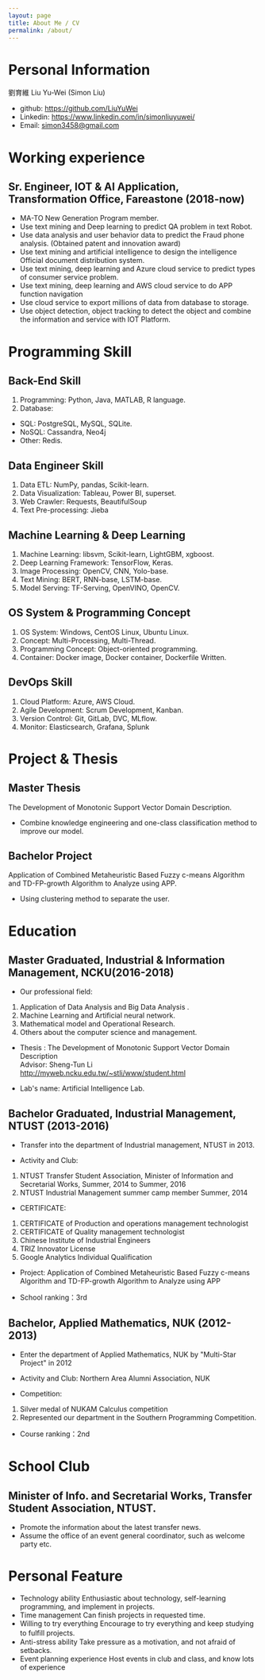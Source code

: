 ```yaml
---
layout: page
title: About Me / CV
permalink: /about/
---
```


# Personal Information
劉育維 Liu Yu-Wei (Simon Liu) 
* github: https://github.com/LiuYuWei
* Linkedin: https://www.linkedin.com/in/simonliuyuwei/
* Email: simon3458@gmail.com

# Working experience

## Sr. Engineer, IOT & AI Application, Transformation Office, Fareastone	(2018-now)

-	MA-TO New Generation Program member.
-	Use text mining and Deep learning to predict QA problem in text Robot.
-	Use data analysis and user behavior data to predict the Fraud phone analysis. (Obtained patent and innovation award)
-	Use text mining and artificial intelligence to design the intelligence Official document distribution system.
-	Use text mining, deep learning and Azure cloud service to predict types of consumer service problem.
-	Use text mining, deep learning and AWS cloud service to do APP function navigation
-	Use cloud service to export millions of data from database to storage.
-	Use object detection, object tracking to detect the object and combine the information and service with IOT Platform.

# Programming Skill
## Back-End Skill
1.	Programming: Python, Java, MATLAB, R language.
2.	Database:
-	SQL: PostgreSQL, MySQL, SQLite.
-	NoSQL: Cassandra, Neo4j
- Other: Redis.

## Data Engineer Skill
1.	Data ETL: NumPy, pandas, Scikit-learn.
2.	Data Visualization: Tableau, Power BI, superset.
3.	Web Crawler: Requests, BeautifulSoup
4.	Text Pre-processing: Jieba

## Machine Learning & Deep Learning
1.	Machine Learning: libsvm, Scikit-learn, LightGBM, xgboost.
2.	Deep Learning Framework: TensorFlow, Keras.
3.	Image Processing: OpenCV, CNN, Yolo-base.
4.	Text Mining: BERT, RNN-base, LSTM-base.
5.	Model Serving: TF-Serving, OpenVINO, OpenCV.

## OS System & Programming Concept
1.	OS System: Windows, CentOS Linux, Ubuntu Linux.
2.	Concept: Multi-Processing, Multi-Thread.
3.	Programming Concept: Object-oriented programming.
4.	Container: Docker image, Docker container, Dockerfile Written.

## DevOps Skill
1.	Cloud Platform: Azure, AWS Cloud.
2.	Agile Development: Scrum Development, Kanban.
3.	Version Control: Git, GitLab, DVC, MLflow.
4.	Monitor: Elasticsearch, Grafana, Splunk

# Project & Thesis
## Master Thesis
The Development of Monotonic Support Vector Domain Description.
-	Combine knowledge engineering and one-class classification method to improve our model.

## Bachelor Project
Application of Combined Metaheuristic Based Fuzzy c-means Algorithm and TD-FP-growth Algorithm to Analyze using APP.
-	Using clustering method to separate the user.

# Education
## Master Graduated, Industrial & Information Management, NCKU(2016-2018)


* Our professional field:
1. Application of Data Analysis and Big Data Analysis .
2. Machine Learning and Artificial neural network.
3. Mathematical model and Operational Research.
4. Others about the computer science and management.

* Thesis : 
The Development of Monotonic Support Vector Domain Description
<br>Advisor: Sheng-Tun Li
<br>http://myweb.ncku.edu.tw/~stli/www/student.html

* Lab's name: Artificial Intelligence Lab.

## Bachelor Graduated, Industrial Management, NTUST (2013-2016)
* Transfer into the department of Industrial management, NTUST in 2013.

* Activity and Club:
1. NTUST Transfer Student Association, Minister of Information and Secretarial Works, Summer, 2014 to Summer, 2016
2. NTUST Industrial Management summer camp member
Summer, 2014

* CERTIFICATE:
1. CERTIFICATE of Production and operations management technologist
2. CERTIFICATE of Quality management technologist
3. Chinese Institute of Industrial Engineers
4. TRIZ Innovator License
5. Google Analytics Individual Qualification

* Project:
Application of Combined Metaheuristic Based Fuzzy c-means Algorithm and TD-FP-growth Algorithm to Analyze using APP

* School ranking：3rd

## Bachelor, Applied Mathematics, NUK (2012-2013)
* Enter the department of Applied Mathematics, NUK by "Multi-Star Project" in 2012 

* Activity and Club:
Northern Area Alumni Association, NUK

* Competition:
1. Silver medal of NUKAM Calculus competition
2. Represented our department in the Southern Programming Competition.

* Course ranking：2nd

# School Club

## Minister of Info. and Secretarial Works, Transfer Student Association, NTUST.
-	Promote the information about the latest transfer news.
-	Assume the office of an event general coordinator, such as welcome party etc.

# Personal Feature
-	Technology ability
Enthusiastic about technology, self-learning programming, and implement in projects.
-	Time management
Can finish projects in requested time.
-	Willing to try everything
Encourage to try everything and keep studying to fulfill projects.　                          
-	Anti-stress ability
Take pressure as a motivation, and not afraid of setbacks.
-	Event planning experience
Host events in club and class, and know lots of experience

